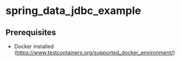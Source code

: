 # spring_data_jdbc_example

## Prerequisites

- Docker installed (https://www.testcontainers.org/supported_docker_environment/)
